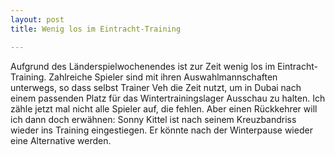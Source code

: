 ```yaml
---
layout: post
title: Wenig los im Eintracht-Training

---
```


Aufgrund des Länderspielwochenendes ist zur Zeit wenig los im Eintracht-Training. Zahlreiche Spieler sind mit ihren Auswahlmannschaften unterwegs, so dass selbst Trainer Veh die Zeit nutzt, um in Dubai nach einem passenden Platz für das Wintertrainingslager Ausschau zu halten. Ich zähle jetzt mal nicht alle Spieler auf, die fehlen. Aber einen Rückkehrer will ich dann doch erwähnen: Sonny Kittel ist nach seinem Kreuzbandriss wieder ins Training eingestiegen. Er könnte nach der Winterpause wieder eine Alternative werden.


